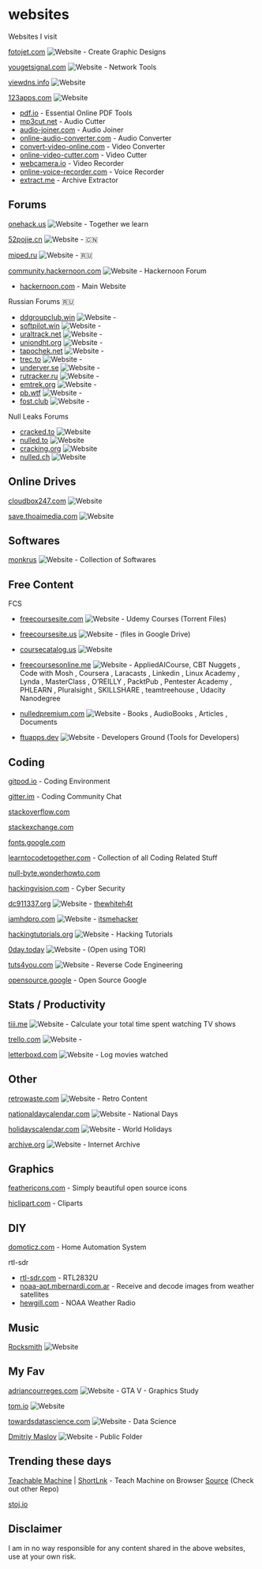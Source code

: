 # websites
 Websites I visit

[fotojet.com](https://www.fotojet.com/apps/) ![Website](https://img.shields.io/website?down_message=down&label=%20&up_message=up&url=https%3A%2F%2Fwww.fotojet.com%2Fapps) - Create Graphic Designs

[yougetsignal.com](https://www.yougetsignal.com/) ![Website](https://img.shields.io/website?down_message=down&label=%20&up_message=up&url=https%3A%2F%2Fwww.yougetsignal.com%2F) - Network Tools

[viewdns.info](https://viewdns.info/) ![Website](https://img.shields.io/website?label=%20&url=https%3A%2F%2Fviewdns.info)

[123apps.com](https://123apps.com/) ![Website](https://img.shields.io/website?down_message=down&label=%20&up_message=up&url=https%3A%2F%2F123apps.com%2F)
- [pdf.io](https://pdf.io/) - Essential Online PDF Tools
- [mp3cut.net](https://mp3cut.net/) - Audio Cutter
- [audio-joiner.com](https://audio-joiner.com/) - Audio Joiner
- [online-audio-converter.com](https://online-audio-converter.com/) - Audio Converter
- [convert-video-online.com](https://convert-video-online.com/) - Video Converter
- [online-video-cutter.com](https://online-video-cutter.com/) - Video Cutter 
- [webcamera.io](https://webcamera.io/) - Video Recorder
- [online-voice-recorder.com](https://online-voice-recorder.com/) - Voice Recorder
- [extract.me](https://extract.me/) - Archive Extractor


## Forums

[onehack.us](https://onehack.us/) ![Website](https://img.shields.io/website?down_message=down&label=%20&up_message=up&url=https%3A%2F%2Fonehack.us%2F) - Together we learn

[52pojie.cn](https://www.52pojie.cn/) ![Website](https://img.shields.io/website?down_message=down&label=%20&up_message=up&url=https%3A%2F%2Fwww.52pojie.cn) - 🇨🇳

[miped.ru](https://miped.ru/) ![Website](https://img.shields.io/website?down_message=down&label=%20&up_message=up&url=https%3A%2F%2Fmiped.ru%2F) - 🇷🇺

[community.hackernoon.com](https://community.hackernoon.com/) ![Website](https://img.shields.io/website?down_message=down&label=%20&up_message=up&url=https%3A%2F%2Fcommunity.hackernoon.com%2F) - Hackernoon Forum
- [hackernoon.com](https://hackernoon.com/) - Main Website

Russian Forums 🇷🇺
- [ddgroupclub.win](http://ddgroupclub.win/) ![Website](https://img.shields.io/website?label=%20&url=http%3A%2F%2Fddgroupclub.win) - 
- [softpilot.win](https://softpilot.win/) ![Website](https://img.shields.io/website?label=%20&url=https%3A%2F%2Fsoftpilot.win%2F) - 
- [uraltrack.net](http://uraltrack.net/) ![Website](https://img.shields.io/website?label=%20&url=http%3A%2F%2Furaltrack.net%2F) - 
- [uniondht.org](http://uniondht.org/) ![Website](https://img.shields.io/website?label=%20&url=http%3A%2F%2Funiondht.org%2F) - 
- [tapochek.net](http://tapochek.net/) ![Website](https://img.shields.io/website?label=%20&url=http%3A%2F%2Ftapochek.net) - 
- [trec.to](http://trec.to/) ![Website](https://img.shields.io/website?label=%20&url=http%3A%2F%2Ftrec.to%2F) - 
- [underver.se](https://underver.se/) ![Website](https://img.shields.io/website?label=%20&url=https%3A%2F%2Funderver.se%2F) - 
- [rutracker.ru](http://rutracker.ru/) ![Website](https://img.shields.io/website?label=%20&url=http%3A%2F%2Frutracker.ru) - 
- [emtrek.org](http://emtrek.org/) ![Website](https://img.shields.io/website?label=%20&url=http%3A%2F%2Femtrek.org) - 
- [pb.wtf](https://pb.wtf) ![Website](https://img.shields.io/website?label=%20&url=https%3A%2F%2Fpb.wtf) - 
- [fost.club](http://fost.club) ![Website](https://img.shields.io/website?label=%20&url=http%3A%2F%2Ffost.club) - 


Null Leaks Forums
- [cracked.to](https://cracked.to/) ![Website](https://img.shields.io/website?down_message=down&label=%20&up_message=up&url=https%3A%2F%2Fcracked.to%2F)
- [nulled.to](https://www.nulled.to) ![Website](https://img.shields.io/website?down_message=down&label=%20&style=plastic&up_message=up&url=https%3A%2F%2Fwww.nulled.to)
- [cracking.org](https://cracking.org/) ![Website](https://img.shields.io/website?down_message=down&label=%20&style=plastic&up_message=up&url=https%3A%2F%2Fcracking.org)
- [nulled.ch](https://www.nulled.ch/) ![Website](https://img.shields.io/website?down_message=down&label=%20&style=plastic&up_message=up&url=https%3A%2F%2Fwww.nulled.ch)








## Online Drives

[cloudbox247.com](https://www.cloudbox247.com/) ![Website](https://img.shields.io/website?down_message=down&label=%20&style=plastic&up_message=up&url=https%3A%2F%2Fwww.cloudbox247.com%2F)

[save.thoaimedia.com](https://save.thoaimedia.com/index.php?error=Cannot+login%3A+%5B-8%5D+The+upload+target+URL+you+are+trying+to+access+has+expired.+Please+request+a+fresh+one.) ![Website](https://img.shields.io/website?down_message=down&label=%20&style=plastic&up_message=up&url=https%3A%2F%2Fsave.thoaimedia.com)


## Softwares

[monkrus](http://w12.monkrus.ws/) ![Website](https://img.shields.io/website?down_message=down&label=%20&style=plastic&up_message=up&url=http%3A%2F%2Fw12.monkrus.ws%2F) - Collection of Softwares


## Free Content

FCS
- [freecoursesite.com](http://freecoursesite.com/) ![Website](https://img.shields.io/website?down_message=down&label=%20&style=plastic&up_message=up&url=http%3A%2F%2Ffreecoursesite.com) - Udemy Courses (Torrent Files)

- [freecoursesite.us](https://freecoursesite.us/) ![Website](https://img.shields.io/website?down_message=down&label=%20&style=plastic&up_message=up&url=https%3A%2F%2Ffreecoursesite.us%2F) - (files in Google Drive)

- [coursecatalog.us](https://coursecatalog.us/) ![Website](https://img.shields.io/website?down_message=down&label=%20&style=plastic&up_message=up&url=https%3A%2F%2Fcoursecatalog.us%2F)

- [freecoursesonline.me](https://www.freecoursesonline.me/) ![Website](https://img.shields.io/website?down_message=down&label=%20&style=plastic&up_message=up&url=https%3A%2F%2Fwww.freecoursesonline.me%2F) - AppliedAICourse, CBT Nuggets
, Code with Mosh
, Coursera
, Laracasts
, Linkedin
, Linux Academy
, Lynda
, MasterClass
, O’REILLY
, PacktPub
, Pentester Academy
, PHLEARN
, Pluralsight
, SKILLSHARE
, teamtreehouse
, Udacity Nanodegree

- [nulledpremium.com](https://nulledpremium.com/) ![Website](https://img.shields.io/website?down_message=down&label=%20&style=plastic&up_message=up&url=https%3A%2F%2Fnulledpremium.com%2F) - Books
, AudioBooks
, Articles
, Documents

- [ftuapps.dev](https://ftuapps.dev/) ![Website](https://img.shields.io/website?down_message=down&label=%20&style=plastic&up_message=up&url=https%3A%2F%2Fftuapps.dev%2F) - Developers Ground (Tools for Developers)


## Coding

[gitpod.io](https://gitpod.io/) - Coding Environment

[gitter.im](https://gitter.im/) - Coding Community Chat

[stackoverflow.com](https://stackoverflow.com/)

[stackexchange.com](https://stackexchange.com/sites)

[fonts.google.com](https://fonts.google.com/)

[learntocodetogether.com](https://learntocodetogether.com/) - Collection of all Coding Related Stuff

[null-byte.wonderhowto.com](https://null-byte.wonderhowto.com/)

[hackingvision.com](https://hackingvision.com/) - Cyber Security

[dc911337.org](https://dc911337.org/) ![Website](https://img.shields.io/website?down_message=down&label=%20&style=plastic&up_message=up&url=https%3A%2F%2Fdc911337.org) - [thewhiteh4t](https://github.com/thewhiteh4t?tab=repositories)

[iamhdpro.com](https://www.iamhdpro.com/) ![Website](https://img.shields.io/website?down_message=down&label=%20&style=plastic&up_message=up&url=https%3A%2F%2Fwww.iamhdpro.com) - [itsmehacker](https://github.com/itsmehacker?tab=repositories)

[hackingtutorials.org](https://www.hackingtutorials.org/) ![Website](https://img.shields.io/website?down_message=down&label=%20&style=plastic&up_message=up&url=https%3A%2F%2Fwww.hackingtutorials.org%2F) - Hacking Tutorials

[0day.today](https://0day.today/) ![Website](https://img.shields.io/website?down_message=down&label=%20&style=plastic&up_message=up&url=https%3A%2F%2F0day.today%2F) - (Open using TOR)

[tuts4you.com](https://tuts4you.com/) ![Website](https://img.shields.io/website?down_message=down&label=%20&style=plastic&up_message=up&url=https%3A%2F%2Ftuts4you.com) - Reverse Code Engineering

[opensource.google](https://opensource.google/) - Open Source Google

## Stats / Productivity

[tiii.me](https://tiii.me/) ![Website](https://img.shields.io/website?label=%20&style=flat-square&url=https%3A%2F%2Ftiii.me%2F) - Calculate your total time spent watching TV shows

[trello.com](https://trello.com/) ![Website](https://img.shields.io/website?label=%20&style=flat-square&url=https%3A%2F%2Ftrello.com) - 

[letterboxd.com](https://letterboxd.com/) ![Website](https://img.shields.io/website?label=%20&style=flat-square&url=https%3A%2F%2Fletterboxd.com) - Log movies watched

## Other

[retrowaste.com](https://www.retrowaste.com/) ![Website](https://img.shields.io/website?label=%20&url=https%3A%2F%2Fwww.retrowaste.com) - Retro Content

[nationaldaycalendar.com](https://nationaldaycalendar.com/) ![Website](https://img.shields.io/website?label=%20&url=https%3A%2F%2Fnationaldaycalendar.com) - National Days

[holidayscalendar.com](http://www.holidayscalendar.com/) ![Website](https://img.shields.io/website?label=%20&url=http%3A%2F%2Fwww.holidayscalendar.com) - World Holidays

[archive.org](https://archive.org/) ![Website](https://img.shields.io/website?label=%20&url=https%3A%2F%2Farchive.org%2F) - Internet Archive

## Graphics

[feathericons.com](https://feathericons.com/) - Simply beautiful open source icons

[hiclipart.com](https://www.hiclipart.com/) - Cliparts

## DIY

[domoticz.com](https://www.domoticz.com/) - Home Automation System

rtl-sdr
- [rtl-sdr.com](https://www.rtl-sdr.com/) - RTL2832U
- [noaa-apt.mbernardi.com.ar](https://noaa-apt.mbernardi.com.ar/) - Receive and decode images from weather satellites
- [hewgill.com](https://hewgill.com/nwr/) - NOAA Weather Radio

## Music

[Rocksmith](http://ignition.customsforge.com/) ![Website](https://img.shields.io/website?down_message=down&label=%20&style=plastic&up_message=up&url=http%3A%2F%2Fignition.customsforge.com%2F)


## My Fav

[adriancourreges.com](http://www.adriancourreges.com/) ![Website](https://img.shields.io/website?down_message=down&label=%20&style=plastic&up_message=up&url=http%3A%2F%2Fwww.adriancourreges.com) - GTA V - Graphics Study

[tom.io](https://tom.io/) ![Website](https://img.shields.io/website?down_message=down&label=%20&style=plastic&up_message=up&url=https%3A%2F%2Ftom.io%2F)

[towardsdatascience.com](https://towardsdatascience.com/) ![Website](https://img.shields.io/website?down_message=down&label=%20&style=plastic&up_message=up&url=https%3A%2F%2Ftowardsdatascience.com) - Data Science

[Dmitriy Maslov](http://hcmaslov.d-real.sci-nnov.ru/) ![Website](https://img.shields.io/website?down_message=down&label=%20&style=plastic&up_message=up&url=http%3A%2F%2Fhcmaslov.d-real.sci-nnov.ru) - Public Folder

## Trending these days

[Teachable Machine](https://teachablemachine.withgoogle.com/) | [ShortLnk](https://g.co/teachablemachine) - Teach Machine on Browser [Source](https://github.com/googlecreativelab/teachablemachine-community) (Check out other Repo)


[stoj.io](http://stoj.io/)




## Disclaimer

I am in no way responsible for any content shared in the above websites, use at your own risk.
